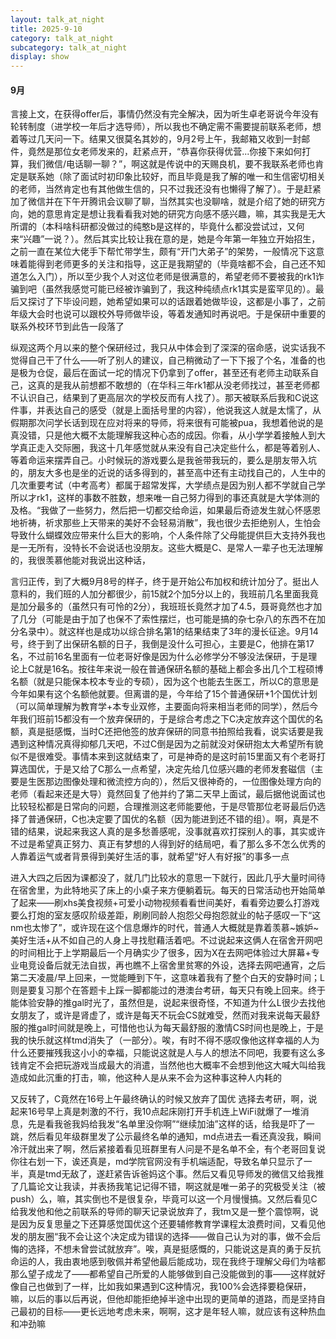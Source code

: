 ```yaml
---
layout: talk_at_night
title: 2025-9-10
category: talk_at_night
subcategory: talk_at_night
display: show
---
```


<!-- more -->

#### 9月

言接上文，在获得offer后，事情仍然没有完全解决，因为听生卓老哥说今年没有轮转制度（进学校一年后才选导师），所以我也不确定需不需要提前联系老师，想着等过几天问一下。结果又很莫名其妙的，9月2号上午，我邮箱又收到一封邮件，竟然是那位女老师发来的，赶紧点开，“恭喜你获得优营...你接下来如何打算，我们微信/电话聊一聊？”，啊这就是传说中的天赐良机，要不我联系老师也肯定是联系她（除了面试时初印象比较好，而且毕竟是我了解的唯一和生信密切相关的老师，当然肯定也有其他做生信的，只不过我还没有也懒得了解了）。于是赶紧加了微信并在下午开腾讯会议聊了聊，当然其实也没聊啥，就是介绍了她的研究方向，她的意思肯定是想让我看看我对她的研究方向感不感兴趣，嘛，其实我是无大所谓的（本科啥科研都没做过的纯憨b是这样的，毕竟什么都没尝试过，又何来“兴趣”一说？）。然后其实比较让我在意的是，她是今年第一年独立开始招生，之前一直在某位大佬手下帮忙带学生，颇有“开门大弟子”的架势，一般情况下这意味着能得到老师更多的关注和指导，这正是我期望的（毕竟啥都不会，自己还不知道怎么入门），所以至少我个人对这位老师是很满意的，希望老师不要被我的rk1诈骗到吧（虽然我感觉可能已经被诈骗到了，我这种纯绩点rk1其实是蛮罕见的）。最后又探讨了下毕设问题，她希望如果可以的话跟着她做毕设，这都是小事了，之前年级大会时也说可以跟校外导师做毕设，等着发通知时再说吧。于是保研中重要的联系外校环节到此告一段落了

纵观这两个月以来的整个保研经过，我只从中体会到了深深的宿命感，说实话我不觉得自己干了什么——听了别人的建议，自己稍微动了一下下报了个名，准备的也是极为仓促，最后在面试一坨的情况下仍拿到了offer，甚至还有老师主动联系自己，这真的是我从前想都不敢想的（在华科三年rk1都从没老师找过，甚至老师都不认识自己，结果到了更高层次的学校反而有人找了）。那天被联系后我和C说这件事，并表达自己的感受（就是上面括号里的内容），他说我这人就是太懦了，从假期那次问学长话到现在应对将来的导师，将来很有可能被pua，我想着他说的是真没错，只是他大概不太能理解我这种心态的成因。你看，从小学学着接触人到大学真正走入交际圈，我这十几年感觉就从来没有自己决定些什么，都是等着别人、等着命运来摆弄自己。小时候玩的游戏要么是我爸带我玩的，要么是朋友带入坑的，朋友大多也是坐的近说的话多得到的，甚至高中还有主动找自己的，人生中的几次重要考试（中考高考）都属于超常发挥，大学绩点是因为别人都不学就自己学所以才rk1，这样的事数不胜数，想来唯一自己努力得到的事还真就是大学体测的及格。“我做了一些努力，然后把一切都交给命运，如果最后奇迹发生就心怀感恩地祈祷，祈求那些上天带来的美好不会轻易消散”，我也很少去拒绝别人，生怕会导致什么蝴蝶效应带来什么巨大的影响，个人条件除了父母能提供巨大支持外我也是一无所有，没特长不会说话也没朋友。这些大概是C、是常人一辈子也无法理解的，我很羡慕他能对我说出这种话，

言归正传，到了大概9月8号的样子，终于是开始公布加权和统计加分了。挺出人意料的，我们班的人加分都很少，前15就2个加5分以上的，我班前几名里面我竟是加分最多的（虽然只有可怜的2分），我班班长竟然才加了4.5，聂哥竟然也才加了几分（可能是由于加了也保不了索性摆烂，也可能是搞的杂七杂八的东西不在加分名录中）。就这样也是成功以综合排名第1的结果结束了3年的漫长征途。9月14号，终于到了出保研名额的日子，我倒是没什么可担心，主要是C，他排在第17名，不过前16名里面有一位老哥好像是因为什么必修学分不够没法保研，于是理论上C就是16名。按往年来说一般在普通保研名额的基础上都会多出几个工程硕博名额（就是只能保本校本专业的专硕），因为这个也能去生医工，所以C的意思是今年如果有这个名额他就要。但离谱的是，今年给了15个普通保研+1个国优计划（可以简单理解为教育学+本专业双修，主要面向将来相当老师的同学），然后今年我们班前15都没有一个放弃保研的，于是综合考虑之下C决定放弃这个国优的名额，真是挺感慨，当时C还把他签的放弃保研的同意书拍照给我看，说实话要是我遇到这种情况真得抑郁几天吧，不过C倒是因为之前就没对保研抱太大希望所有貌似不是很难受。事情本来到这就结束了，可是神奇的是这时前15里面又有个老哥打算选国优，于是又给了C那么一点希望，决定先给几位感兴趣的老师发套磁信（主要是生医那边图像处理和微流控方向的），然后又很神奇的，一位图像处理方向的老师（看起来还是大导）竟然回复了他并约了第二天早上面试，最后据他说面试也比较轻松都是日常向的问题，合理推测这老师能要他，于是尽管那位老哥最后仍选择了普通保研，C也决定要了国优的名额（因为能进到还不错的组）。啊，真是不错的结果，说起来我这人真的是多愁善感呢，没事就喜欢打探别人的事，其实或许不过是希望真正努力、真正有梦想的人得到好的结局吧，看了那么多不怎么优秀的人靠着运气或者背景得到美好生活的事，就希望“好人有好报”的事多一点

进入大四之后因为课都没了，就几门比较水的意思一下就行，因此几乎大量时间待在宿舍里，为此特地买了床上的小桌子来方便躺着玩。每天的日常活动也开始简单了起来——刷xhs美食视频+可爱小动物视频看看世间美好，看看旁边要么打游戏要么打炮的室友感叹阶级差距，刷刷同龄人抱怨父母抱怨就业的帖子感叹一下“这nm也太惨了”，或许现在这个信息爆炸的时代，普通人大概就是靠着羡慕~嫉妒~美好生活+从不如自己的人身上寻找慰藉活着吧。不过说起来这俩人在宿舍开网吧的时间相比于上学期最后一个月确实少了很多，因为X在去网吧体验过大屏幕+专业电竞设备后就无法自拔，再也瞧不上宿舍里贫寒的外设，选择去网吧通宵，之后第二天凌晨/早上回来，一觉能睡到下午，这意味着我有了整个白天的安静时间；L则是要复习那个在答题卡上踩一脚都能过的港澳台考研，每天只有晚上回来。终于能体验安静的推gal时光了，虽然但是，说起来很奇怪，不知道为什么L很少去找他女朋友了，或许是肾虚了，或许是每天不玩会CS就难受，然而对我来说每天最舒服的推gal时间就是晚上，可惜他也认为每天最舒服的激情CS时间也是晚上，于是我的快乐就这样tmd消失了（一部分）。唉，有时不得不感叹像他这样幸福的人为什么还要摧残我这小小的幸福，只能说这就是人与人的想法不同吧，我要有这么多钱肯定不会把玩游戏当成最大的消遣，当然他也大概率不会想到他这大喊大叫给我造成如此沉重的打击，嘛，他这种人是从来不会为这种事这种人内耗的

又反转了，C竟然在16号上午最终确认的时候又放弃了国优 选择去考研，啊，说起来16号早上真是刺激的不行，我10点起床刚打开手机连上WiFi就爆了一堆消息，先是看我爸我妈给我发“名单里没你啊”“继续加油”这样的话，给我是吓了一跳，然后看见年级群里发了公示最终名单的通知，md点进去一看还真没我，瞬间冷汗就出来了啊，然后紧接着看见班群里有人问是不是名单不全，有个老哥回复说你往右划一下，诶还真是，md学院官网没有手机端适配，导致名单只显示了一半，真是tmd无敌了，遂赶紧告诉爸妈这个事。然后又看见导师发的微信又给我推了几篇论文让我读，并表扬我笔记记得不错，啊这就是唯一弟子的究极受关注（被push）么，嘛，其实倒也不是很复杂，毕竟可以这一个月慢慢搞。又然后看见C给我发他和他之前联系的导师的聊天记录说放弃了，我tm又是一整个震惊啊，说是因为反复思量之下还算感觉国优这个还要辅修教育学课程太浪费时间，又看见他发的朋友圈“我不会让这个决定成为错误的选择——做自己认为对的事，做不会后悔的选择，不想未曾尝试就放弃”。唉，真是挺感慨的，只能说这是真的勇于反抗命运的人，我由衷地感到敬佩并希望他最后能成功，现在我终于理解父母们为啥都那么望子成龙了——都希望自己所爱的人能够做到自己没能做到的事——这样就好像自己也做到了一样，比如我如果遇到C这种情况，我100%会选择要稳保研，嘛，以后的事以后再说，但他却能拒绝掉半途中出现的更简单的道路，而是坚持自己最初的目标——更长远地考虑未来，啊啊，这才是年轻人嘛，就应该有这种热血和冲劲嘛
